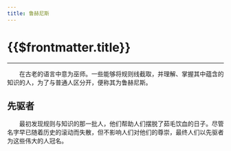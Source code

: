 ```yaml
---
title: 鲁赫尼斯
---
```


# {{$frontmatter.title}}

***

&emsp;&emsp;在古老的语言中意为巫师。一些能够将规则线截取，并理解、掌握其中蕴含的知识的人，为了与普通人区分开，便称其为鲁赫尼斯。

## 先驱者

&emsp;&emsp;最初发现规则与知识的那一批人，他们帮助人们摆脱了茹毛饮血的日子。尽管名字早已随着历史的滚动而失散，但不影响人们对他们的尊崇，最终人们以先驱者为这些伟大的人冠名。